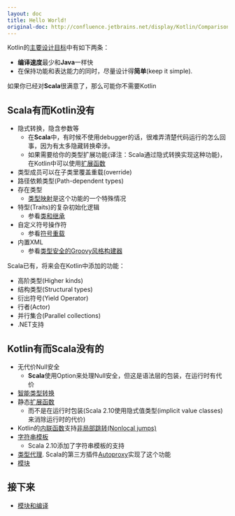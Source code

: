 ```yaml
---
layout: doc
title: Hello World!
original-doc: http://confluence.jetbrains.net/display/Kotlin/Comparison+to+Scala
---
```


Kotlin的[主要设计目标](posts/docs-home#design-goals)中有如下两条：

* **编译速度**最少和**Java**一样快
* 在保持功能和表达能力的同时，尽量设计得**简单**(keep it simple).

<div class="info">
如果你已经对<strong>Scala</strong>很满意了，那么可能你不需要Kotlin
</div>


## Scala有而Kotlin没有

* 隐式转换，隐含参数等
  * 在**Scala**中，有时候不使用debugger的话，很难弄清楚代码运行的怎么回事，因为有太多隐藏转换牵涉。
  * 如果需要给你的类型扩展功能(译注：Scala通过隐式转换实现这种功能)，在Kotlin中可以使用[扩展函数](posts/extension-functions)
* 类型成员可以在子类里覆盖重载(override)
* 路径依赖类型(Path-dependent types)
* 存在类型
  * [类型映射](posts/generics#type-projections)是这个功能的一个特殊情况
* 特型(Traits)的复杂初始化逻辑
  * 参看[类和继承](posts/classes-and-inheritance)
* 自定义符号操作符
  * 参看[符号重载](posts/operator-overloading)
* 内置XML
  * 参看[类型安全的Groovy风格构建器](posts/type-safe-groovy-style-builders)

Scala已有，将来会在Kotlin中添加的功能：
* 高阶类型(Higher kinds)
* 结构类型(Structural types)
* 衍出符号(Yield Operator)
* 行者(Actor)
* 并行集合(Parallel collections)
* .NET支持

## Kotlin有而Scala没有的

* 无代价Null安全
  * **Scala**使用Option来处理Null安全，但这是语法层的包装，在运行时有代价
* [智能类型转换](posts/type-casts)
* 静态[扩展函数](posts/extension-functions)
  * 而不是在运行时包装(Scala 2.10使用隐式值类型(implicit value classes)来消除运行时的代价)
* Kotlin的[内联函数](posts/functions/inline-functions)支持[非局部跳转(Nonlocal jumps)](posts/returns-and-jumps#custom)
* [字符串模板](posts/strings#string-templates)
  * Scala 2.10添加了字符串模板的支持
* [类型代理](posts/classes-and-inheritance#delegation). Scala的第三方插件[Autoproxy](https://github.com/kevinwright/Autoproxy-Lite)实现了这个功能
* [模块](posts/modules)

## 接下来
* [模块和编译](posts/modules-and-compilation)
